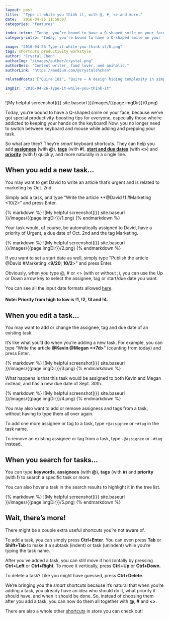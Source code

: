 ```yaml
---
layout: post
title:  "Type it while you think it, with @, #, <> and more."
date:   2016-04-26 11:58:07
categories: "features"

index-intro: "Today, you’re bound to have a Q-shaped smile on your face, because we’ve got special productivity-boosting tips for everyone, especially those who’re addicted to keeping your hands on the keyboard! Now, you no longer need to switch between keyboard and mouse while adding and prepping your task."
category-intro: "Today, you’re bound to have a Q-shaped smile on your face, because we’ve got special productivity-boosting tips for everyone..."

image: "2016-04-26-Type-it-while-you-think-it/0.png"
tags: shortcuts productivity workstyle
author: "Crystal Chen"
authorImg: "/images/author/crystal.png"
authorDesc: "Content writer, food lover, and aniholic."
authorLink: "https://medium.com/@crystalshchen"

relatedPosts: ["Quire 101", "Quire — A design hiding complexity in simplicity"]

imgDir: "2016-04-26-Type-it-while-you-think-it"
---
```



![My helpful screenshot]({{ site.baseurl }}/images/{{page.imgDir}}/0.png)

Today, you’re bound to have a Q-shaped smile on your face, because we’ve got special productivity-boosting tips for everyone, especially those who’re addicted to keeping your hands on the keyboard! Now, you no longer need to switch between keyboard and mouse while adding and prepping your task.

So what are they? They’re *smart* keyboard shortcuts. They can help you add **[assignees](https://quire.io/w/Getting_Started_with_Quire/87/Auto-add_an_assignee)** (with **@**), **[tags](https://quire.io/w/Getting_Started_with_Quire/86/Auto-add_a_tag)** (with **#**), **[start and due dates](https://quire.io/w/Getting_Started_with_Quire/85/Auto-set_a_start_and...)** (with **<>**) and **[priority]()** (with **!**) quickly, and more naturally in a single line.

## When you add a new task...

You may want to get David to write an article that’s urgent and is related to marketing by Oct. 2nd.

Simply add a task, and type “Write the article **@David !1 #Marketing <10/2>” and press Enter.

<div style="max-width: 550px; max-height: 134px; margin: 0 auto;">
{% markdown %}
![My helpful screenshot]({{ site.baseurl }}/images/{{page.imgDir}}/1.png)
{% endmarkdown %}
</div>

Your task would, of course, be automatically assigned to David, have a priority of Urgent, a due date of Oct. 2nd and the tag Marketing.

<div style="max-width: 550px; max-height: 135px; margin: 0 auto;">
{% markdown %}
![My helpful screenshot]({{ site.baseurl }}/images/{{page.imgDir}}/2.png)
{% endmarkdown %}
</div>

If you want to set a start date as well, simply type "Publish the article @David #Marketing <**9/20**; **10/2**>" and press Enter.

Obviously, when you type @, # or <> (with or without ;), you can use the Up or Down arrow key to select the assignee, tag or start/due date you want.

You can see all the input date formats allowed [here](https://quire.io/w/Getting_Started_with_Quire/85/Auto-set_a_due_date).

#### Note: Priority from high to low is !1, !2, !3 and !4.

## When you edit a task…

You may want to add or change the assignee, tag and due date of an existing task.

It’s like what you’d do when you’re adding a new task. For example, you can type “Write the article **@Kevin @Megan <+7d>**” (counting from today) and press Enter.

<div style="max-width: 550px; max-height: 137px; margin: 0 auto;">
{% markdown %}
![My helpful screenshot]({{ site.baseurl }}/images/{{page.imgDir}}/3.png)
{% endmarkdown %}
</div>

What happens is that this task would be assigned to both Kevin and Megan instead, and has a new due date of Sept. 30th.

<div style="max-width: 550px; max-height: 135px; margin: 0 auto;">
{% markdown %}
![My helpful screenshot]({{ site.baseurl }}/images/{{page.imgDir}}/4.png)
{% endmarkdown %}
</div>

You may also want to add or remove assigness and tags from a task, without having to type them all over again.

To add one more assignee or tag to a task, type `+@assignee` or `+#tag` in the task name.

To remove an existing assignee or tag from a task, type `-@assignee` or `-#tag` instead.

## When you search for tasks...

You can type **keywords**, **assignees** (with **@**), **tags** (with **#**) and **priority** (with **!**) to search a specific task or more.

You can also hover a task in the search results to highlight it in the tree list.

<div style="max-width: 550px; max-height: 200x; margin: 0 auto;">
{% markdown %}
![My helpful screenshot]({{ site.baseurl }}/images/{{page.imgDir}}/5.png)
{% endmarkdown %}
</div>

## Wait, there’s more!

There might be a couple extra useful shortcuts you’re not aware of.

To add a task, you can simply press **Ctrl+Enter**. You can even press **Tab** or **Shift+Tab** to make it a subtask (indent) or task (unindent) while you're typing the task name.

After you’ve added a task, you can still move it horizontally by pressing **Ctrl+Left** or **Ctrl+Right**. To move it vertically, press **Ctrl+Up** or **Ctrl+Down**.

To delete a task? Like you might have guessed, press **Ctrl+Delete**.

We’re bringing you the *smart* shortcuts because it’s natural that when you’re adding a task, you already have an idea who should do it, what priority it should have, and when it should be done. So, instead of choosing them after you add a task, you can now do them all together with **@**, **#** and **<>**.

There are also a whole other [shortcuts](https://quire.io/w/Getting_Started_with_Quire/11/Navigate_with_shortc...) in store you can check out!

[jekyll]:      http://jekyllrb.com
[jekyll-gh]:   https://github.com/jekyll/jekyll
[jekyll-help]: https://github.com/jekyll/jekyll-help
